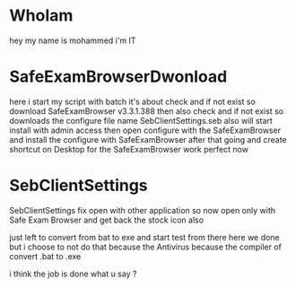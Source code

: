 # WhoIam
hey my name is mohammed i'm IT 
# SafeExamBrowserDwonload
here i start my script with batch 
it's about check and if not exist so download SafeExamBrowser v3.3.1.388
then also check and if not exist so downloads the configure file name SebClientSettings.seb
also will start install with admin access then open configure with the SafeExamBrowser
and install the configure with SafeExamBrowser
after that going and create shortcut on Desktop for the SafeExamBrowser
work perfect now 

# SebClientSettings
SebClientSettings fix open with other application
so now open only with Safe Exam Browser
and get back the stock icon also

just left to convert from bat to exe and start test from there here we done
but i choose to not do that because the Antivirus because the compiler of convert .bat to .exe

i think the job is done
what u say ?
